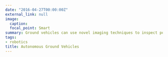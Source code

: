 ```yaml
---
date: "2016-04-27T00:00:00Z"
external_link: null
image:
  caption: 
  focal_point: Smart
summary: Ground vehicles can use novel imaging techniques to inspect powerlines and thus reduce operator risk.
tags:
- robotics
title: Autonomous Ground Vehicles
---
```

